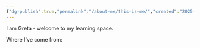 ```yaml
---
{"dg-publish":true,"permalink":"/about-me/this-is-me/","created":"2025-07-15T14:24:32.286+03:00","updated":"2025-07-15T14:25:20.926+03:00"}
---
```



I am Greta - welcome to my learning space.

Where I've come from:
